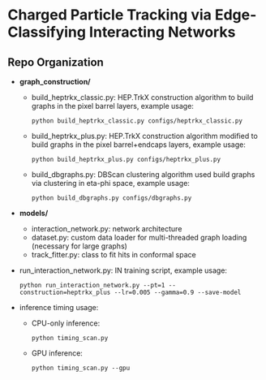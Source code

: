 # Charged Particle Tracking via Edge-Classifying Interacting Networks
## Repo Organization
- **graph_construction/**
  - build_heptrkx_classic.py: HEP.TrkX construction algorithm to build graphs in the pixel barrel layers, example usage: 
    ``` 
    python build_heptrkx_classic.py configs/heptrkx_classic.py
    ```
  - build_heptrkx_plus.py: HEP.TrkX construction algorithm modified to build graphs in the pixel barrel+endcaps layers, example usage: 
    ```
    python build_heptrkx_plus.py configs/heptrkx_plus.py
    ```
  - build_dbgraphs.py: DBScan clustering algorithm used build graphs via clustering in eta-phi space, example usage: 
    ```
    python build_dbgraphs.py configs/dbgraphs.py
     ```
- **models/** 
  - interaction_network.py: network architecture 
  - dataset.py: custom data loader for multi-threaded graph loading (necessary for large graphs)
  - track_fitter.py: class to fit hits in conformal space 
  
- run_interaction_network.py: IN training script, example usage:
  ```
  python run_interaction_network.py --pt=1 --construction=heptrkx_plus --lr=0.005 --gamma=0.9 --save-model 
  ```
- inference timing usage:
  - CPU-only inference:
    ```
    python timing_scan.py
    ```
  - GPU inference:
    ```
    python timing_scan.py --gpu
    ```
